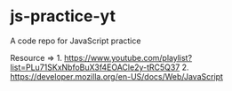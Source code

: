 # js-practice-yt
A code repo for JavaScript practice

Resource =>
    1. https://www.youtube.com/playlist?list=PLu71SKxNbfoBuX3f4EOACle2y-tRC5Q37
    2. https://developer.mozilla.org/en-US/docs/Web/JavaScript